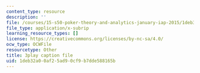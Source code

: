 ```yaml
---
content_type: resource
description: ''
file: /courses/15-s50-poker-theory-and-analytics-january-iap-2015/1deb32a00af25ad90cf9b7dde588165b_IZZ4y5GfdOU.srt
file_type: application/x-subrip
learning_resource_types: []
license: https://creativecommons.org/licenses/by-nc-sa/4.0/
ocw_type: OCWFile
resourcetype: Other
title: 3play caption file
uid: 1deb32a0-0af2-5ad9-0cf9-b7dde588165b
---
```

